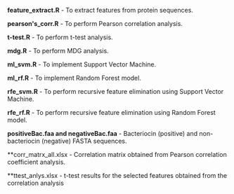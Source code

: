 **feature_extract.R** - To extract features from protein sequences. 

**pearson's_corr.R** - To perform Pearson correlation analysis.

**t-test.R** - To perform t-test analysis.

**mdg.R** - To perform MDG analysis.

**ml_svm.R** - To implement Support Vector Machine.

**ml_rf.R** - To implement Random Forest model.

**rfe_svm.R** - To perform recursive feature elimination using Support Vector Machine.

**rfe_rf.R** - To perform recursive feature elimination using Random Forest model. 

**positiveBac.faa and negativeBac.faa** - Bacteriocin (positive) and non-bacteriocin (negative) FASTA sequences.

**corr_matrx_all.xlsx - Correlation matrix obtained from Pearson correlation coefficient analysis.

**ttest_anlys.xlsx - t-test results for the selected features obtained from the correlation analysis
